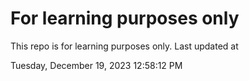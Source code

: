 # For learning purposes only
This repo is for learning purposes only.
Last updated at

Tuesday, December 19, 2023 12:58:12 PM

